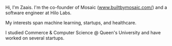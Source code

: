 
Hi, I'm Zaais. I'm the co-founder of Mosaic (www.builtbymosaic.com/) and a software engineer at Hilo Labs.

My interests span machine learning, startups, and healthcare.

I studied Commerce & Computer Science @ Queen's University and have worked on several startups.
